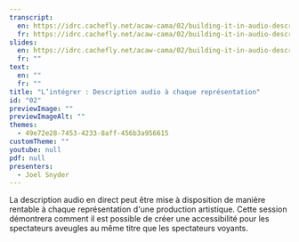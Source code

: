 ```yaml
---
transcript:
  en: https://idrc.cachefly.net/acaw-cama/02/building-it-in-audio-description-at-every-performance-transcript-en.docx
  fr: https://idrc.cachefly.net/acaw-cama/02/building-it-in-audio-description-at-every-performance-transcript-fr.docx
slides:
  en: https://idrc.cachefly.net/acaw-cama/02/building-it-in-audio-description-at-every-performance-slides-en.pptx
  fr: ""
text:
  en: ""
  fr: ""
title: "L’intégrer : Description audio à chaque représentation"
id: "02"
previewImage: ""
previewImageAlt: ""
themes:
  - 49e72e28-7453-4233-8aff-456b3a956615
customTheme: ""
youtube: null
pdf: null
presenters:
  - Joel Snyder
---
```

La description audio en direct peut être mise à disposition de manière rentable à chaque représentation d'une production artistique. Cette session démontrera comment il est possible de créer une accessibilité pour les spectateurs aveugles au même titre que les spectateurs voyants.
